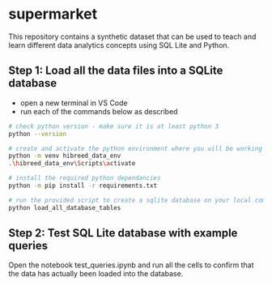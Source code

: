 # supermarket
This repository contains a synthetic dataset that can be used to teach and learn different data analytics concepts using SQL Lite and Python.


## Step 1: Load all the data files into a SQLite database
- open a new terminal in VS Code
- run each of the commands below as described

```bash
# check python version - make sure it is at least python 3
python --version

# create and activate the python environment where you will be working
python -m venv hibreed_data_env
.\hibreed_data_env\Scripts\activate

# install the required python dependancies
python -m pip install -r requirements.txt

# run the provided script to create a sqlite database on your local computer
python load_all_database_tables
```

## Step 2: Test SQL Lite database with example queries
Open the notebook test_queries.ipynb and run all the cells to confirm that the data has actually been loaded into the database.
